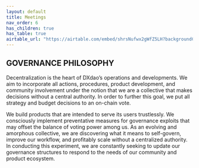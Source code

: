 ```yaml
---
layout: default
title: Meetings
nav_order: 6
has_children: true
has_table: true
airtable_url: "https://airtable.com/embed/shrsNufwx2gWfZ5LH?backgroundColor=teal&viewControls=on"
---
```


## GOVERNANCE PHILOSOPHY  
  
Decentralization is the heart of DXdao’s operations and developments. We aim to incorporate all actions, procedures, product development, and community involvement under the notion that we are a collective that makes decisions without a central authority. In order to further this goal, we put all strategy and budget decisions to an on-chain vote.

We build products that are intended to serve its users trustlessly. We consciously implement preventative measures for governance exploits that may offset the balance of voting power among us. As an evolving and amorphous collective, we are discovering what it means to self-govern, improve our workflow, and profitably scale without a centralized authority. In conducting this experiment, we are constantly seeking to update our governance structures to respond to the needs of our community and product ecosystem.
